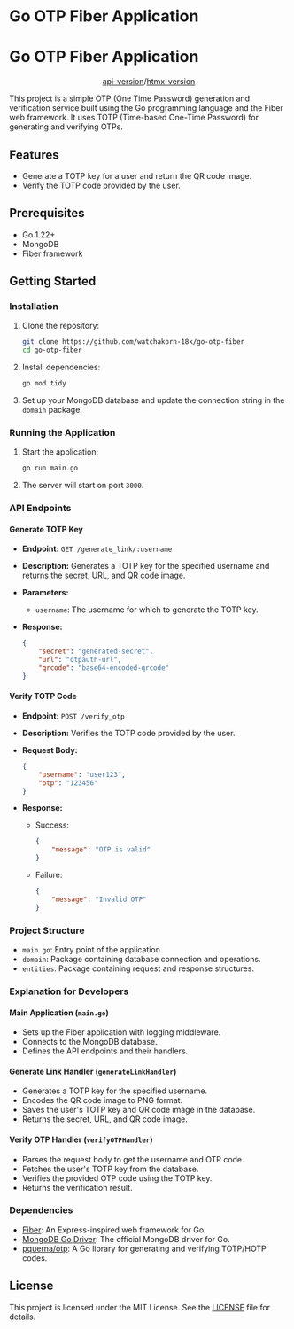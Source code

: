# Go OTP Fiber Application
# Go OTP Fiber Application
<div align="center">

[api-version](https://github.com/watchakorn-18k/go-otp-fiber/tree/master)/[htmx-version](https://github.com/watchakorn-18k/go-otp-fiber/tree/show-html-version)

</div>

This project is a simple OTP (One Time Password) generation and verification service built using the Go programming language and the Fiber web framework. It uses TOTP (Time-based One-Time Password) for generating and verifying OTPs.

## Features

- Generate a TOTP key for a user and return the QR code image.
- Verify the TOTP code provided by the user.

## Prerequisites

- Go 1.22+
- MongoDB
- Fiber framework

## Getting Started

### Installation

1. Clone the repository:

    ```sh
    git clone https://github.com/watchakorn-18k/go-otp-fiber
    cd go-otp-fiber
    ```

2. Install dependencies:

    ```sh
    go mod tidy
    ```

3. Set up your MongoDB database and update the connection string in the `domain` package.

### Running the Application

1. Start the application:

    ```sh
    go run main.go
    ```

2. The server will start on port `3000`.

### API Endpoints

#### Generate TOTP Key

- **Endpoint:** `GET /generate_link/:username`
- **Description:** Generates a TOTP key for the specified username and returns the secret, URL, and QR code image.
- **Parameters:**
    - `username`: The username for which to generate the TOTP key.

- **Response:**

    ```json
    {
        "secret": "generated-secret",
        "url": "otpauth-url",
        "qrcode": "base64-encoded-qrcode"
    }
    ```

#### Verify TOTP Code

- **Endpoint:** `POST /verify_otp`
- **Description:** Verifies the TOTP code provided by the user.
- **Request Body:**

    ```json
    {
        "username": "user123",
        "otp": "123456"
    }
    ```

- **Response:**

    - Success:

        ```json
        {
            "message": "OTP is valid"
        }
        ```

    - Failure:

        ```json
        {
            "message": "Invalid OTP"
        }
        ```

### Project Structure

- `main.go`: Entry point of the application.
- `domain`: Package containing database connection and operations.
- `entities`: Package containing request and response structures.

### Explanation for Developers

#### Main Application (`main.go`)

- Sets up the Fiber application with logging middleware.
- Connects to the MongoDB database.
- Defines the API endpoints and their handlers.

#### Generate Link Handler (`generateLinkHandler`)

- Generates a TOTP key for the specified username.
- Encodes the QR code image to PNG format.
- Saves the user's TOTP key and QR code image in the database.
- Returns the secret, URL, and QR code image.

#### Verify OTP Handler (`verifyOTPHandler`)

- Parses the request body to get the username and OTP code.
- Fetches the user's TOTP key from the database.
- Verifies the provided OTP code using the TOTP key.
- Returns the verification result.

### Dependencies

- [Fiber](https://github.com/gofiber/fiber): An Express-inspired web framework for Go.
- [MongoDB Go Driver](https://github.com/mongodb/mongo-go-driver): The official MongoDB driver for Go.
- [pquerna/otp](https://github.com/pquerna/otp): A Go library for generating and verifying TOTP/HOTP codes.

## License

This project is licensed under the MIT License. See the [LICENSE](LICENSE) file for details.


